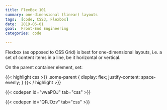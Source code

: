 ```yaml
---
title: FlexBox 101
summary: one-dimensional (linear) layouts
tags:  [code, CSS3, Flexbox]
date:  2019-06-01
goal:  Front-End Engineering
categories: code

---
```


Flexbox (as opposed to CSS Grid) is best for one-dimensional layouts,
i.e. a set of content items in a line, be it horizontal or vertical.

On the parent container element, set:

{{< highlight css >}}
.some-parent {
  display: flex;
  justify-content: space-evenly;
}
{{< / highlight >}}

{{< codepen id="vwaPOJ" tab="css" >}}

{{< codepen id="QPJOzv" tab="css" >}}
